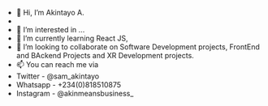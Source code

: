 - 👋 Hi, I’m Akintayo A.
- 
- 👀 I’m interested in ...
- 🌱 I’m currently learning React JS,
- 💞️ I’m looking to collaborate on Software Development projects, FrontEnd and BAckend Projects and XR Development projects.
- 📫 You can reach me via 
- Twitter - @sam_akintayo
- Whatsapp - +234(0)818510875
- Instagram - @akinmeansbusiness_

<!---
samakintayo/samakintayo is a ✨ special ✨ repository because its `README.md` (this file) appears on your GitHub profile.
You can click the Preview link to take a look at your changes.
--->
